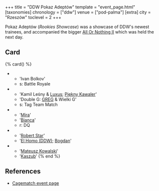 +++
title = "DDW Pokaz Adeptów"
template = "event_page.html"
[taxonomies]
chronology = ["ddw"]
venue = ["pod-palma"]
[extra]
city = "Rzeszów"
toclevel = 2
+++

Pokaz Adeptów (_Rookies Showcase_) was a showcase of DDW's newest trainees, and accompanied the bigger [All Or Nothing II](@/e/ddw/2014-08-17-ddw-all-or-nothing-2.md) which was held the next day.

## Card

{% card() %}
- - 'Ivan Bolkov'
  - s: Battle Royale
- - 'Kamil Leśny & [Luxus](@/w/luxus.md); [Piękny Kawaler](@/w/piekny-kawaler.md)'
  - 'Double G: [GREG](@/w/greg.md) & Wielki G'
  - s: Tag Team Match
- - '[Mira](@/w/mira.md)'
  - '[Bianca](@/w/bianca.md)'
  - r: DQ
- - '[Robert Star](@/w/robert-star.md)'
  - '[El Homo (DDW)](@/w/ostrowski.md); [Bogdan](@/w/krzysztof-zasada.md)'
- - '[Mateusz Kowalski](@/w/mateusz-kakareko.md)'
  - '[Kaszub](@/w/kaszub.md)'
{% end %}

## References

* [Cagematch event page](https://www.cagematch.net/?id=1&nr=114968)
